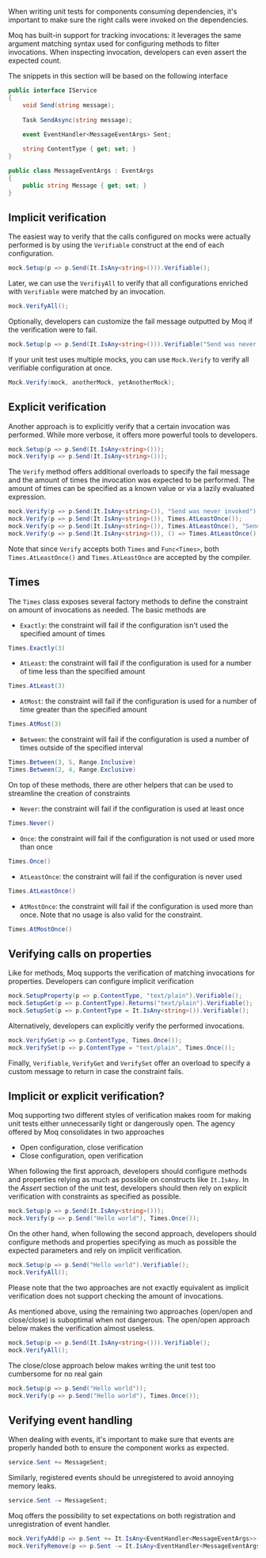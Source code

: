 When writing unit tests for components consuming dependencies, it's important to make sure the right calls were invoked on the dependencies.

Moq has built-in support for tracking invocations: it leverages the same argument matching syntax used for configuring methods to filter invocations. When inspecting invocation, developers can even assert the expected count.

The snippets in this section will be based on the following interface
```csharp
public interface IService 
{
    void Send(string message);
	
    Task SendAsync(string message);
	
    event EventHandler<MessageEventArgs> Sent;

    string ContentType { get; set; }
}

public class MessageEventArgs : EventArgs
{
    public string Message { get; set; }
}
```

## Implicit verification
The easiest way to verify that the calls configured on mocks were actually performed is by using the `Verifiable` construct at the end of each configuration.
```csharp
mock.Setup(p => p.Send(It.IsAny<string>())).Verifiable();
```
Later, we can use the `VerifiyAll` to verify that all configurations enriched with `Verifiable` were matched by an invocation.
```csharp
mock.VerifyAll();
```
Optionally, developers can customize the fail message outputted by Moq if the verification were to fail.
```csharp
mock.Setup(p => p.Send(It.IsAny<string>())).Verifiable("Send was never invoked");
```
If your unit test uses multiple mocks, you can use `Mock.Verify` to verify all verifiable configuration at once.
```csharp
Mock.Verify(mock, anotherMock, yetAnotherMock);
```

## Explicit verification
Another approach is to explicitly verify that a certain invocation was performed. While more verbose, it offers more powerful tools to developers.
```csharp
mock.Setup(p => p.Send(It.IsAny<string>()));
mock.Verify(p => p.Send(It.IsAny<string>()));
```
The `Verify` method offers additional overloads to specify the fail message and the amount of times the invocation was expected to be performed. The amount of times can be specified as a known value or via a lazily evaluated expression.
```csharp
mock.Verify(p => p.Send(It.IsAny<string>()), "Send was never invoked");
mock.Verify(p => p.Send(It.IsAny<string>()), Times.AtLeastOnce());
mock.Verify(p => p.Send(It.IsAny<string>()), Times.AtLeastOnce(), "Send was never invoked");
mock.Verify(p => p.Send(It.IsAny<string>()), () => Times.AtLeastOnce(), "Send was never invoked");
```
Note that since `Verify` accepts both `Times` and `Func<Times>`, both `Times.AtLeastOnce()` and `Times.AtLeastOnce` are accepted by the compiler.

## Times
The `Times` class exposes several factory methods to define the constraint on amount of invocations as needed.
The basic methods are
- `Exactly`: the constraint will fail if the configuration isn't used the specified amount of times
```csharp
Times.Exactly(3)
```
- `AtLeast`: the constraint will fail if the configuration is used for a number of time less than the specified amount
```csharp
Times.AtLeast(3)
```
- `AtMost`: the constraint will fail if the configuration is used for a number of time greater than the specified amount
```csharp
Times.AtMost(3)
```
- `Between`: the constraint will fail if the configuration is used a number of times outside of the specified interval
```csharp
Times.Between(3, 5, Range.Inclusive)
Times.Between(2, 4, Range.Exclusive)
```
On top of these methods, there are other helpers that can be used to streamline the creation of constraints
- `Never`: the constraint will fail if the configuration is used at least once
```csharp
Times.Never()
```
- `Once`: the constraint will fail if the configuration is not used or used more than once
```csharp
Times.Once()
```
- `AtLeastOnce`: the constraint will fail if the configuration is never used
```csharp
Times.AtLeastOnce()
```
- `AtMostOnce`: the constraint will fail if the configuration is used more than once. Note that no usage is also valid for the constraint.
```csharp
Times.AtMostOnce()
```

## Verifying calls on properties
Like for methods, Moq supports the verification of matching invocations for properties.
Developers can configure implicit verification
```csharp
mock.SetupProperty(p => p.ContentType, "text/plain").Verifiable();
mock.SetupGet(p => p.ContentType).Returns("text/plain").Verifiable();
mock.SetupSet(p => p.ContentType = It.IsAny<string>()).Verifiable();
```
Alternatively, developers can explicitly verify the performed invocations.
```csharp
mock.VerifyGet(p => p.ContentType, Times.Once());
mock.VerifySet(p => p.ContentType = "text/plain", Times.Once());
```
Finally, `Verifiable`, `VerifyGet` and `VerifySet` offer an overload to specify a custom message to return in case the constraint fails.

## Implicit or explicit verification?
Moq supporting two different styles of verification makes room for making unit tests either unnecessarily tight or dangerously open.
The agency offered by Moq consolidates in two approaches
- Open configuration, close verification
- Close configuration, open verification

When following the first approach, developers should configure methods and properties relying as much as possible on constructs like `It.IsAny`. In the _Assert_ section of the unit test, developers should then rely on explicit verification with constraints as specified as possible.
```csharp
mock.Setup(p => p.Send(It.IsAny<string>()));
mock.Verify(p => p.Send("Hello world"), Times.Once());
```
On the other hand, when following the second approach, developers should configure methods and properties specifying as much as possible the expected parameters and rely on implicit verification.
```csharp
mock.Setup(p => p.Send("Hello world").Verifiable();
mock.VerifyAll();
```
Please note that the two approaches are not exactly equivalent as implicit verification does not support checking the amount of invocations.

As mentioned above, using the remaining two approaches (open/open and close/close) is suboptimal when not dangerous.
The open/open approach below makes the verification almost useless.
```csharp 
mock.Setup(p => p.Send(It.IsAny<string>())).Verifiable();
mock.VerifyAll();
```
The close/close approach below makes writing the unit test too cumbersome for no real gain
```csharp
mock.Setup(p => p.Send("Hello world"));
mock.Verify(p => p.Send("Hello world"), Times.Once());
```

## Verifying event handling
When dealing with events, it's important to make sure that events are properly handed both to ensure the component works as expected.
```csharp
service.Sent += MessageSent;
```
Similarly, registered events should be unregistered to avoid annoying memory leaks.
```csharp
service.Sent -= MessageSent;
```
Moq offers the possibility to set expectations on both registration and unregistration of event handler.
```csharp
mock.VerifyAdd(p => p.Sent += It.IsAny<EventHandler<MessageEventArgs>>());
mock.VerifyRemove(p => p.Sent -= It.IsAny<EventHandler<MessageEventArgs>>());
```